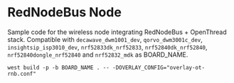 # RedNodeBus Node
Sample code for the wireless node integrating RedNodeBus + OpenThread stack. Compatible with `decawave_dwm1001_dev`,
`qorvo_dwm3001c_dev`, `insightsip_isp3010_dev`, `nrf52833dk_nrf52833`, `nrf52840dk_nrf52840`, `nrf52840dongle_nrf52840` and `nrf52832_mdk` as BOARD_NAME.

```
west build -p -b BOARD_NAME . -- -DOVERLAY_CONFIG="overlay-ot-rnb.conf"
```
